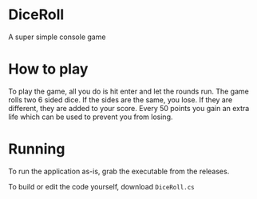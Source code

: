 # DiceRoll
A super simple console game

# How to play

To play the game, all you do is hit enter and let the rounds run. 
The game rolls two 6 sided dice. If the sides are the same, you lose. If they are different, they are added to your score.
Every 50 points you gain an extra life which can be used to prevent you from losing.

# Running

To run the application as-is, grab the executable from the releases.

To build or edit the code yourself, download `DiceRoll.cs`

